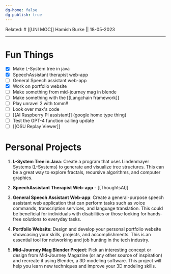 ```yaml
---
dg-home: false
dg-publish: true
---
```

Related: #
[[UNI MOC]]
Hamish Burke || 18-05-2023
***

# Fun Things

- [x] Make L-System tree in java
- [x] SpeechAssistant therapist web-app
- [ ] General Speech assistant web-app
- [x] Work on portfolio website
- [ ] Make something from mid-journey mag in blende
- [ ] Make something with the [[Langchain framework]]
- [ ] Play unravel 2 with tomm!!
- [ ] Look over max's code
- [ ] [[AI Raspberry PI assistant]] (google home type thing)
- [ ] Test the GPT-4 function calling update
- [ ] [[OSU Replay Viewer]]

# Personal Projects

1. **L-System Tree in Java**: Create a program that uses Lindenmayer Systems (L-Systems) to generate and visualize tree structures. This can be a great way to explore fractals, recursive algorithms, and computer graphics.

2. **SpeechAssistant Therapist Web-app** - [[ThoughtsAI]]

3. **General Speech Assistant Web-app**: Create a general-purpose speech assistant web application that can perform tasks such as voice commands, transcription services, and language translation. This could be beneficial for individuals with disabilities or those looking for hands-free solutions to everyday tasks.

4. **Portfolio Website**: Design and develop your personal portfolio website showcasing your skills, projects, and accomplishments. This is an essential tool for networking and job hunting in the tech industry.

5. **Mid-Journey Mag Blender Project**: Pick an interesting concept or design from Mid-Journey Magazine (or any other source of inspiration) and recreate it using Blender, a 3D modeling software. This project will help you learn new techniques and improve your 3D modeling skills.
